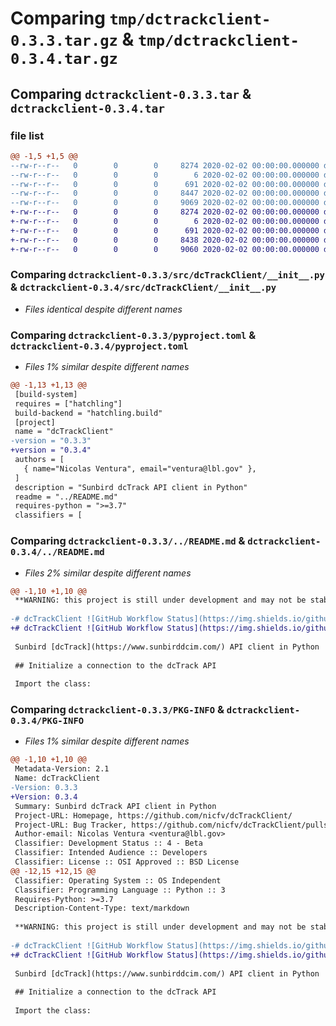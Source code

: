 # Comparing `tmp/dctrackclient-0.3.3.tar.gz` & `tmp/dctrackclient-0.3.4.tar.gz`

## Comparing `dctrackclient-0.3.3.tar` & `dctrackclient-0.3.4.tar`

### file list

```diff
@@ -1,5 +1,5 @@
--rw-r--r--   0        0        0     8274 2020-02-02 00:00:00.000000 dctrackclient-0.3.3/src/dcTrackClient/__init__.py
--rw-r--r--   0        0        0        6 2020-02-02 00:00:00.000000 dctrackclient-0.3.3/.gitignore
--rw-r--r--   0        0        0      691 2020-02-02 00:00:00.000000 dctrackclient-0.3.3/pyproject.toml
--rw-r--r--   0        0        0     8447 2020-02-02 00:00:00.000000 dctrackclient-0.3.3/../README.md
--rw-r--r--   0        0        0     9069 2020-02-02 00:00:00.000000 dctrackclient-0.3.3/PKG-INFO
+-rw-r--r--   0        0        0     8274 2020-02-02 00:00:00.000000 dctrackclient-0.3.4/src/dcTrackClient/__init__.py
+-rw-r--r--   0        0        0        6 2020-02-02 00:00:00.000000 dctrackclient-0.3.4/.gitignore
+-rw-r--r--   0        0        0      691 2020-02-02 00:00:00.000000 dctrackclient-0.3.4/pyproject.toml
+-rw-r--r--   0        0        0     8438 2020-02-02 00:00:00.000000 dctrackclient-0.3.4/../README.md
+-rw-r--r--   0        0        0     9060 2020-02-02 00:00:00.000000 dctrackclient-0.3.4/PKG-INFO
```

### Comparing `dctrackclient-0.3.3/src/dcTrackClient/__init__.py` & `dctrackclient-0.3.4/src/dcTrackClient/__init__.py`

 * *Files identical despite different names*

### Comparing `dctrackclient-0.3.3/pyproject.toml` & `dctrackclient-0.3.4/pyproject.toml`

 * *Files 1% similar despite different names*

```diff
@@ -1,13 +1,13 @@
 [build-system]
 requires = ["hatchling"]
 build-backend = "hatchling.build"
 [project]
 name = "dcTrackClient"
-version = "0.3.3"
+version = "0.3.4"
 authors = [
   { name="Nicolas Ventura", email="ventura@lbl.gov" },
 ]
 description = "Sunbird dcTrack API client in Python"
 readme = "../README.md"
 requires-python = ">=3.7"
 classifiers = [
```

### Comparing `dctrackclient-0.3.3/../README.md` & `dctrackclient-0.3.4/../README.md`

 * *Files 2% similar despite different names*

```diff
@@ -1,10 +1,10 @@
 **WARNING: this project is still under development and may not be stable!**
 
-# dcTrackClient ![GitHub Workflow Status](https://img.shields.io/github/actions/workflow/status/nicfv/dcTrackClient/python-publish.yml?label=publish&logo=pypi) ![PyPI](https://img.shields.io/pypi/v/dcTrackClient) ![PyPI - Downloads](https://img.shields.io/pypi/dm/dcTrackClient)
+# dcTrackClient ![GitHub Workflow Status](https://img.shields.io/github/actions/workflow/status/nicfv/dcTrackClient/publish.yml?logo=github) ![PyPI](https://img.shields.io/pypi/v/dcTrackClient) ![PyPI - Downloads](https://img.shields.io/pypi/dm/dcTrackClient?logo=pypi)
 
 Sunbird [dcTrack](https://www.sunbirddcim.com/) API client in Python
 
 ## Initialize a connection to the dcTrack API
 
 Import the class:
```

### Comparing `dctrackclient-0.3.3/PKG-INFO` & `dctrackclient-0.3.4/PKG-INFO`

 * *Files 1% similar despite different names*

```diff
@@ -1,10 +1,10 @@
 Metadata-Version: 2.1
 Name: dcTrackClient
-Version: 0.3.3
+Version: 0.3.4
 Summary: Sunbird dcTrack API client in Python
 Project-URL: Homepage, https://github.com/nicfv/dcTrackClient/
 Project-URL: Bug Tracker, https://github.com/nicfv/dcTrackClient/pulls
 Author-email: Nicolas Ventura <ventura@lbl.gov>
 Classifier: Development Status :: 4 - Beta
 Classifier: Intended Audience :: Developers
 Classifier: License :: OSI Approved :: BSD License
@@ -12,15 +12,15 @@
 Classifier: Operating System :: OS Independent
 Classifier: Programming Language :: Python :: 3
 Requires-Python: >=3.7
 Description-Content-Type: text/markdown
 
 **WARNING: this project is still under development and may not be stable!**
 
-# dcTrackClient ![GitHub Workflow Status](https://img.shields.io/github/actions/workflow/status/nicfv/dcTrackClient/python-publish.yml?label=publish&logo=pypi) ![PyPI](https://img.shields.io/pypi/v/dcTrackClient) ![PyPI - Downloads](https://img.shields.io/pypi/dm/dcTrackClient)
+# dcTrackClient ![GitHub Workflow Status](https://img.shields.io/github/actions/workflow/status/nicfv/dcTrackClient/publish.yml?logo=github) ![PyPI](https://img.shields.io/pypi/v/dcTrackClient) ![PyPI - Downloads](https://img.shields.io/pypi/dm/dcTrackClient?logo=pypi)
 
 Sunbird [dcTrack](https://www.sunbirddcim.com/) API client in Python
 
 ## Initialize a connection to the dcTrack API
 
 Import the class:
```


